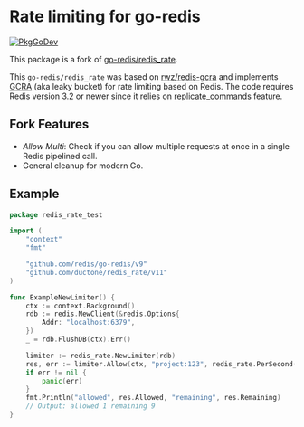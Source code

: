 # Rate limiting for go-redis

[![PkgGoDev](https://pkg.go.dev/badge/github.com/ductone/redis_rate/v11)](https://pkg.go.dev/github.com/ductone/redis_rate/v11)

This package is a fork of [go-redis/redis_rate](https://github.com/go-redis/redis_rate).

This `go-redis/redis_rate` was based on [rwz/redis-gcra](https://github.com/rwz/redis-gcra) and
implements [GCRA](https://en.wikipedia.org/wiki/Generic_cell_rate_algorithm) (aka leaky bucket) for
rate limiting based on Redis. The code requires Redis version 3.2 or newer since it relies on
[replicate_commands](https://redis.io/commands/eval#replicating-commands-instead-of-scripts)
feature.

## Fork Features

- _Allow Multi_: Check if you can allow multiple requests at once in a single Redis pipelined call.
- General cleanup for modern Go.

## Example

```go
package redis_rate_test

import (
	"context"
	"fmt"

	"github.com/redis/go-redis/v9"
	"github.com/ductone/redis_rate/v11"
)

func ExampleNewLimiter() {
	ctx := context.Background()
	rdb := redis.NewClient(&redis.Options{
		Addr: "localhost:6379",
	})
	_ = rdb.FlushDB(ctx).Err()

	limiter := redis_rate.NewLimiter(rdb)
	res, err := limiter.Allow(ctx, "project:123", redis_rate.PerSecond(10))
	if err != nil {
		panic(err)
	}
	fmt.Println("allowed", res.Allowed, "remaining", res.Remaining)
	// Output: allowed 1 remaining 9
}
```
